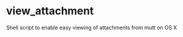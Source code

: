 view_attachment
===============

Shell script to enable easy viewing of attachments from mutt on OS X